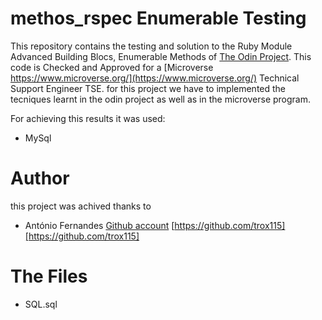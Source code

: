 # methos_rspec Enumerable Testing

This repository contains the testing and solution to the Ruby Module Advanced Building Blocs, Enumerable Methods of  [The Odin Project](https://www.theodinproject.com/). 
This code is Checked and Approved for a  [Microverse https://www.microverse.org/](https://www.microverse.org/) Technical Support Engineer TSE.  for this project we have to implemented the tecniques learnt in the odin project as well as in the microverse program.

For achieving this results it was used:

* MySql

# Author

this project was achived thanks to 
* António Fernandes [Github account](https://github.com/trox115) [https://github.com/trox115][https://github.com/trox115] 

# The Files

* SQL.sql
